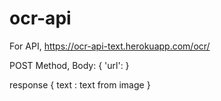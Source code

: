 # ocr-api

For API, https://ocr-api-text.herokuapp.com/ocr/

POST Method,
Body:
{
    'url':<image-url>
}

response
{
    text : text from image
}
